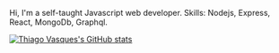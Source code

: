 Hi, I'm a self-taught Javascript web developer.
Skills: Nodejs, Express, React, MongoDb, Graphql.

[![Thiago Vasques's GitHub stats](https://github-readme-stats.vercel.app/api?username=thiagorvasques)](https://github.com/anuraghazra/github-readme-stats)



<!---
thiagorvasques/thiagorvasques is a ✨ special ✨ repository because its `README.md` (this file) appears on your GitHub profile.
You can click the Preview link to take a look at your changes.
--->
